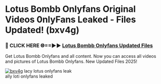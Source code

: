 # Lotus Bombb Onlyfans Original Videos 0nlyFans Leaked - Files Updated! (bxv4g)

<h3>🔴 CLICK HERE 🌐==►► <a href="https://tinyurl.com/4seja8ks" rel="nofollow">Lotus Bombb Onlyfans Updated Files</a></h3>

Get Lotus Bombb Onlyfans and all content. Now you can access all videos and pictures of Lotus Bombb Onlyfans. New Updated Files 2025!

[![bxv4g](https://i.imgur.com/EWjZXRe.gif)](https://tinyurl.com/4seja8ks)
lacy lotus onlyfans leak<br>
ally loti onlyfans leaked